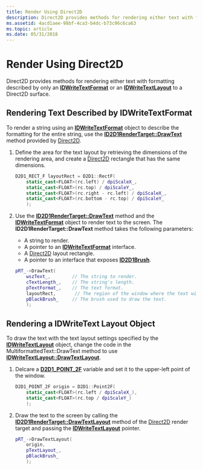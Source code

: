 ```yaml
---
title: Render Using Direct2D
description: Direct2D provides methods for rendering either text with formatting described by only an IDWriteTextFormat or an IDWriteTextLayout to a Direct2D surface.
ms.assetid: 4acd1aee-98bf-4ca3-b4dc-b73c96c6ca63
ms.topic: article
ms.date: 05/31/2018
---
```


# Render Using Direct2D

Direct2D provides methods for rendering either text with formatting described by only an [**IDWriteTextFormat**](/windows/win32/api/dwrite/nn-dwrite-idwritetextformat) or an [**IDWriteTextLayout**](/windows/win32/api/dwrite/nn-dwrite-idwritetextlayout) to a Direct2D surface.

## Rendering Text Described by IDWriteTextFormat

To render a string using an [**IDWriteTextFormat**](/windows/win32/api/dwrite/nn-dwrite-idwritetextformat) object to describe the formatting for the entire string, use the [**ID2D1RenderTarget::DrawText**](/windows/win32/api/d2d1/nf-d2d1-id2d1rendertarget-drawtext(constwchar_uint32_idwritetextformat_constd2d1_rect_f__id2d1brush_d2d1_draw_text_options_dwrite_measuring_mode)) method provided by [Direct2D](../direct2d/direct2d-portal.md).

1.  Define the area for the text layout by retrieving the dimensions of the rendering area, and create a [Direct2D](../direct2d/direct2d-portal.md) rectangle that has the same dimensions.
    ```C++
    D2D1_RECT_F layoutRect = D2D1::RectF(
        static_cast<FLOAT>(rc.left) / dpiScaleX_,
        static_cast<FLOAT>(rc.top) / dpiScaleY_,
        static_cast<FLOAT>(rc.right - rc.left) / dpiScaleX_,
        static_cast<FLOAT>(rc.bottom - rc.top) / dpiScaleY_
        );
    
    ```

    

2.  Use the [**ID2D1RenderTarget::DrawText**](/windows/win32/api/d2d1/nf-d2d1-id2d1rendertarget-drawtext(constwchar_uint32_idwritetextformat_constd2d1_rect_f__id2d1brush_d2d1_draw_text_options_dwrite_measuring_mode)) method and the [**IDWriteTextFormat**](/windows/win32/api/dwrite/nn-dwrite-idwritetextformat) object to render text to the screen. The **ID2D1RenderTarget::DrawText** method takes the following parameters:
    -   A string to render.
    -   A pointer to an [**IDWriteTextFormat**](/windows/win32/api/dwrite/nn-dwrite-idwritetextformat) interface.
    -   A [Direct2D](../direct2d/direct2d-portal.md) layout rectangle.
    -   A pointer to an interface that exposes [**ID2D1Brush**](/windows/win32/api/d2d1/nn-d2d1-id2d1brush).

    ```C++
    pRT_->DrawText(
        wszText_,        // The string to render.
        cTextLength_,    // The string's length.
        pTextFormat_,    // The text format.
        layoutRect,       // The region of the window where the text will be rendered.
        pBlackBrush_     // The brush used to draw the text.
        );
    
    ```

    

## Rendering a IDWriteText Layout Object

To draw the text with the text layout settings specified by the [**IDWriteTextLayout**](/windows/win32/api/dwrite/nn-dwrite-idwritetextlayout) object, change the code in the MultiformattedText::DrawText method to use [**IDWriteTextLayout::DrawTextLayout**](/windows/win32/api/d2d1/nf-d2d1-id2d1rendertarget-drawtextlayout).

1.  Delcare a [**D2D1\_POINT\_2F**](../direct2d/d2d1-point-2f.md) variable and set it to the upper-left point of the window.
    ```C++
    D2D1_POINT_2F origin = D2D1::Point2F(
        static_cast<FLOAT>(rc.left / dpiScaleX_),
        static_cast<FLOAT>(rc.top / dpiScaleY_)
        );
    
    ```

    

2.  Draw the text to the screen by calling the [**ID2D1RenderTarget::DrawTextLayout**](/windows/win32/api/d2d1/nf-d2d1-id2d1rendertarget-drawtextlayout) method of the [Direct2D](../direct2d/direct2d-portal.md) render target and passing the [**IDWriteTextLayout**](/windows/win32/api/dwrite/nn-dwrite-idwritetextlayout) pointer.
    ```C++
    pRT_->DrawTextLayout(
        origin,
        pTextLayout_,
        pBlackBrush_
        );
    
    ```

    

 

 